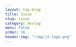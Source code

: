 ```yaml
---
layout: tag-blog
title: Issue
slug: issue
category: devlog
menu: false
order: 30
header-img: "/img/js-logo.png"
---
```

